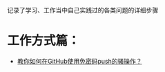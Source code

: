记录了学习、工作当中自己实践过的各类问题的详细步骤

# 工作方式篇：
 - [教你如何在GitHub使用免密码push的骚操作？](https://github.com/whtlkeep/tools/blob/master/%E5%B7%A5%E4%BD%9C%E6%96%B9%E5%BC%8F%E7%AF%87/%E6%95%99%E4%BD%A0%E5%A6%82%E4%BD%95%E5%9C%A8GitHub%E4%BD%BF%E7%94%A8%E5%85%8D%E5%AF%86%E7%A0%81push%E7%9A%84%E9%AA%9A%E6%93%8D%E4%BD%9C%EF%BC%9F.txt)
